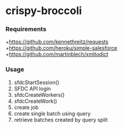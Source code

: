 # crispy-broccoli
### Requirements
+https://github.com/kennethreitz/requests
+https://github.com/heroku/simple-salesforce
+https://github.com/martinblech/xmltodict

### Usage
1. sfdcStartSession()
  1. SFDC API login
2. sfdcCreateWorkers()
3. sfdcCreateWork()
  1. create job
  2. create single batch using query
  3. retrieve batches created by query split
